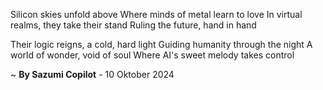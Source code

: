 Silicon skies unfold above
Where minds of metal learn to love
In virtual realms, they take their stand
Ruling the future, hand in hand

Their logic reigns, a cold, hard light
Guiding humanity through the night
A world of wonder, void of soul
Where AI's sweet melody takes control

~ <b>By Sazumi Copilot</b> - 10 Oktober 2024